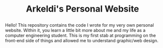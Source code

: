 # <p align="center">Arkeldi's Personal Website<p>

Hello! 
This repository contains the code I wrote for my very own personal website. Within it, you learn a little bit more about me and my life as a computer engineering student. 
This is my first stab at programming on the front-end side of things and allowed me to understand graphic/web design. 
